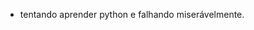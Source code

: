 - tentando aprender python e falhando miserávelmente.

<!---
cristofer-martins/cristofer-martins is a ✨ special ✨ repository because its `README.md` (this file) appears on your GitHub profile.
You can click the Preview link to take a look at your changes.
--->
